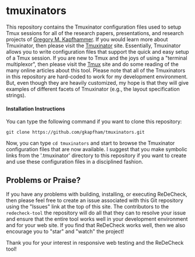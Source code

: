 # tmuxinators

This repository contains the Tmuxinator configuration files used to setup Tmux sessions for all of the research papers,
presentations, and research projects of [Gregory M. Kapfhammer](http://www.cs.allegheny.edu/sites/gkapfham). If you
would learn more about Tmuxinator, then please visit the [Tmuxinator](https://github.com/tmuxinator/tmuxinator) site. Essentially,
Tmuxinator allows you to write configuration files that support the quick and easy setup of a Tmux session. If you are new
to Tmux and the joys of using a "terminal multiplexor", then please visit the [Tmux](https://github.com/tmux/tmux) site
and do some reading of the many online articles about this tool. Please note that all of the Tmuxinators in this
repository are hard-coded to work for my development environment. But, even though they are heavily customized, my hope
is that they will give examples of different facets of Tmuxinator (e.g., the layout specification strings).

#### Installation Instructions

You can type the following command if you want to clone this repository:

```shell
git clone https://github.com/gkapfham/tmuxinators.git
```

Now, you can type `cd tmuxinators` and start to browse the Tmuxinator configuration files that are now available. I
suggest that you make symbolic links from the '.tmuxinator' directory to this repository if you want to create and use
these configuration files in a disciplined fashion.

## Problems or Praise?

If you have any problems with building, installing, or executing ReDeCheck, then please feel free to create an issue
associated with this Git repository using the "Issues" link at the top of this site. The contributors to the
`redecheck-tool` the repository will do all that they can to resolve your issue and ensure that the entire tool works
well in your development environment and for your web site. If you find that ReDeCheck works well, then we also
encourage you to "star" and "watch" the project!

Thank you for your interest in responsive web testing and the ReDeCheck tool!


